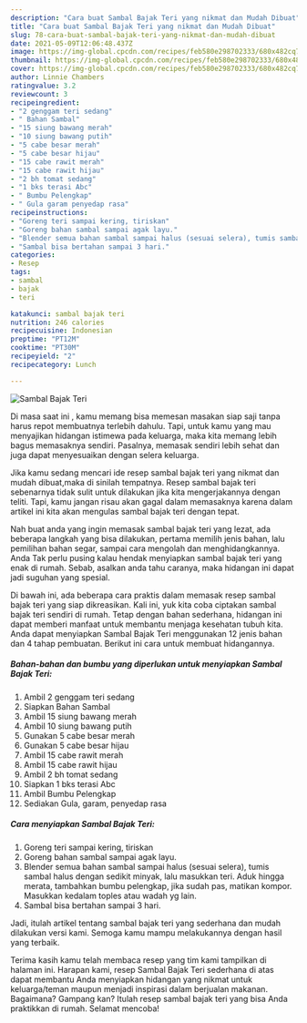 ```yaml
---
description: "Cara buat Sambal Bajak Teri yang nikmat dan Mudah Dibuat"
title: "Cara buat Sambal Bajak Teri yang nikmat dan Mudah Dibuat"
slug: 78-cara-buat-sambal-bajak-teri-yang-nikmat-dan-mudah-dibuat
date: 2021-05-09T12:06:48.437Z
image: https://img-global.cpcdn.com/recipes/feb580e298702333/680x482cq70/sambal-bajak-teri-foto-resep-utama.jpg
thumbnail: https://img-global.cpcdn.com/recipes/feb580e298702333/680x482cq70/sambal-bajak-teri-foto-resep-utama.jpg
cover: https://img-global.cpcdn.com/recipes/feb580e298702333/680x482cq70/sambal-bajak-teri-foto-resep-utama.jpg
author: Linnie Chambers
ratingvalue: 3.2
reviewcount: 3
recipeingredient:
- "2 genggam teri sedang"
- " Bahan Sambal"
- "15 siung bawang merah"
- "10 siung bawang putih"
- "5 cabe besar merah"
- "5 cabe besar hijau"
- "15 cabe rawit merah"
- "15 cabe rawit hijau"
- "2 bh tomat sedang"
- "1 bks terasi Abc"
- " Bumbu Pelengkap"
- " Gula garam penyedap rasa"
recipeinstructions:
- "Goreng teri sampai kering, tiriskan"
- "Goreng bahan sambal sampai agak layu."
- "Blender semua bahan sambal sampai halus (sesuai selera), tumis sambal halus dengan sedikit minyak, lalu masukkan teri. Aduk hingga merata, tambahkan bumbu pelengkap, jika sudah pas, matikan kompor. Masukkan kedalam toples atau wadah yg lain."
- "Sambal bisa bertahan sampai 3 hari."
categories:
- Resep
tags:
- sambal
- bajak
- teri

katakunci: sambal bajak teri 
nutrition: 246 calories
recipecuisine: Indonesian
preptime: "PT12M"
cooktime: "PT30M"
recipeyield: "2"
recipecategory: Lunch

---
```



![Sambal Bajak Teri](https://img-global.cpcdn.com/recipes/feb580e298702333/680x482cq70/sambal-bajak-teri-foto-resep-utama.jpg)

Di masa  saat ini , kamu memang bisa memesan masakan siap saji tanpa harus repot membuatnya terlebih dahulu. Tapi, untuk kamu yang mau menyajikan hidangan istimewa pada keluarga, maka kita memang lebih bagus memasaknya sendiri. Pasalnya, memasak sendiri lebih sehat dan juga dapat menyesuaikan dengan selera keluarga.

Jika kamu sedang mencari ide resep sambal bajak teri yang nikmat dan mudah dibuat,maka di sinilah tempatnya. Resep sambal bajak teri  sebenarnya tidak sulit untuk dilakukan jika kita mengerjakannya dengan teliti. Tapi, kamu jangan risau akan gagal dalam memasaknya 
karena dalam artikel ini kita akan mengulas sambal bajak teri dengan tepat.  



Nah buat anda yang ingin memasak sambal bajak teri yang lezat, ada beberapa langkah yang bisa dilakukan, pertama memilih jenis bahan, lalu pemilihan bahan segar, sampai cara mengolah dan menghidangkannya. Anda Tak perlu pusing kalau hendak menyiapkan sambal bajak teri yang enak di rumah. Sebab, asalkan anda  tahu caranya, maka hidangan ini dapat jadi suguhan yang spesial.

Di bawah ini, ada beberapa cara praktis  dalam memasak resep sambal bajak teri yang siap dikreasikan. Kali ini, yuk kita coba ciptakan sambal bajak teri sendiri di rumah. Tetap dengan bahan sederhana, hidangan ini dapat memberi manfaat untuk membantu menjaga kesehatan tubuh kita. Anda dapat menyiapkan Sambal Bajak Teri menggunakan 12 jenis bahan dan 4 tahap pembuatan. Berikut ini cara untuk membuat hidangannya.

<!--inarticleads1-->

##### Bahan-bahan dan bumbu yang diperlukan untuk menyiapkan Sambal Bajak Teri:

1. Ambil 2 genggam teri sedang
1. Siapkan  Bahan Sambal
1. Ambil 15 siung bawang merah
1. Ambil 10 siung bawang putih
1. Gunakan 5 cabe besar merah
1. Gunakan 5 cabe besar hijau
1. Ambil 15 cabe rawit merah
1. Ambil 15 cabe rawit hijau
1. Ambil 2 bh tomat sedang
1. Siapkan 1 bks terasi Abc
1. Ambil  Bumbu Pelengkap
1. Sediakan  Gula, garam, penyedap rasa




<!--inarticleads2-->

##### Cara menyiapkan Sambal Bajak Teri:

1. Goreng teri sampai kering, tiriskan
1. Goreng bahan sambal sampai agak layu.
1. Blender semua bahan sambal sampai halus (sesuai selera), tumis sambal halus dengan sedikit minyak, lalu masukkan teri. Aduk hingga merata, tambahkan bumbu pelengkap, jika sudah pas, matikan kompor. Masukkan kedalam toples atau wadah yg lain.
1. Sambal bisa bertahan sampai 3 hari.




Jadi, itulah artikel tentang  sambal bajak teri  yang sederhana dan mudah dilakukan versi kami. Semoga kamu mampu melakukannya dengan hasil yang terbaik. 

Terima kasih kamu telah membaca resep yang tim kami tampilkan di halaman ini. Harapan kami, resep  Sambal Bajak Teri sederhana di atas dapat membantu Anda menyiapkan hidangan yang nikmat untuk keluarga/teman maupun menjadi inspirasi dalam berjualan makanan. Bagaimana? Gampang kan? Itulah resep sambal bajak teri yang bisa Anda praktikkan di rumah. Selamat mencoba!

